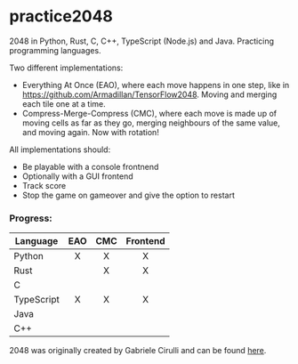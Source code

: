 # practice2048
2048 in Python, Rust, C, C++, TypeScript (Node.js) and Java. Practicing programming languages.

Two different implementations:
* Everything At Once (EAO), where each move happens in one step, like in https://github.com/Armadillan/TensorFlow2048. Moving and merging each tile one at a time.
* Compress-Merge-Compress (CMC), where each move is made up of moving cells as far as they go, merging neighbours of the same value, and moving again. Now with rotation!

All implementations should:
* Be playable with a console frontnend
* Optionally with a GUI frontend
* Track score
* Stop the game on gameover and give the option to restart

### Progress:
| Language   | EAO | CMC | Frontend |
|------------|:---:|:---:|:--------:|
| Python     |  X  |  X  |     X    |
| Rust       |     |  X  |     X    |
| C          |     |     |          |
| TypeScript |  X  |  X  |     X    |
| Java       |     |     |          |
| C++        |     |     |          |

2048 was originally created by Gabriele Cirulli and can be found [here](https://play2048.co/).

